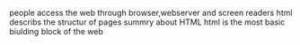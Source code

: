 people access the web through browser,webserver and screen readers 
html describs the structur of pages 
summry about HTML 
html is the most basic biulding block of the web
